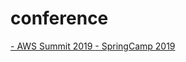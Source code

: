 # conference

<a href="https://github.com/simjunbo/conference/blob/master/2019-04-19-AWSSummit2019.md">
- AWS Summit 2019
</a>
<a href="https://github.com/simjunbo/conference/blob/master/SpringCamp2019.md">
- SpringCamp 2019
</a>

